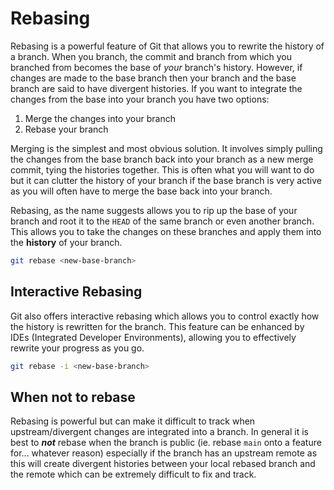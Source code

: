 # Rebasing

Rebasing is a powerful feature of Git that allows you to rewrite the history of a branch. When you branch, the commit and branch from which you branched from becomes the base of _your_ branch's history. However, if changes are made to the base branch then your branch and the base branch are said to have divergent histories. If you want to integrate the changes from the base into your branch you have two options:

1. Merge the changes into your branch
2. Rebase your branch

Merging is the simplest and most obvious solution. It involves simply pulling the changes from the base branch back into your branch as a new merge commit, tying the histories together. This is often what you will want to do but it can clutter the history of your branch if the base branch is very active as you will often have to merge the base back into your branch.

Rebasing, as the name suggests allows you to rip up the base of your branch and root it to the `HEAD` of the same branch or even another branch. This allows you to take the changes on these branches and apply them into the **history** of your branch.

```sh
git rebase <new-base-branch>
```

## Interactive Rebasing

Git also offers interactive rebasing which allows you to control exactly how the history is rewritten for the branch. This feature can be enhanced by IDEs (Integrated Developer Environments), allowing you to effectively rewrite your progress as you go.

```sh
git rebase -i <new-base-branch>
```

## When not to rebase

Rebasing is powerful but can make it difficult to track when upstream/divergent changes are integrated into a branch. In general it is best to **_not_** rebase when the branch is public (ie. rebase `main` onto a feature for... whatever reason) especially if the branch has an upstream remote as this will create divergent histories between your local rebased branch and the remote which can be extremely difficult to fix and track.
